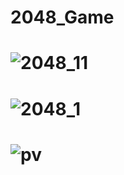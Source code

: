 # 2048_Game
# ![2048_11](https://user-images.githubusercontent.com/102579070/209516940-6f97e8cc-0943-472d-9651-de9bbb336d72.jpg)
# ![2048_1](https://user-images.githubusercontent.com/102579070/209516946-7ebb6791-1f58-40c5-97a6-af5dc9cccdf0.jpg)
# ![pv](https://user-images.githubusercontent.com/102579070/209517554-6751de2c-cd3e-4aa1-b21b-e5c12c7f1397.jpg)
